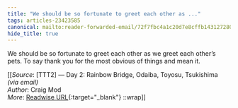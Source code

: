 ```yaml
---
title: "We should be so fortunate to greet each other as ..."
tags: articles-23423585
canonical: mailto:reader-forwarded-email/72f7fbc4a1c20d7e8cffb14312728093
hide_title: true
---
```


We should be so fortunate to greet each other as we greet each other’s pets. To say thank you for the most obvious of things and mean it.


[[_Source_: [TTT2] — Day 2: Rainbow Bridge, Odaiba, Toyosu, Tsukishima _(via email)_<br>
_Author_: Craig Mod<br>
_More_: [Readwise URL](https://readwise.io/open/459214542){:target="_blank"}
::wrap]]